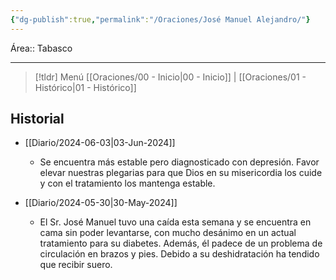```yaml
---
{"dg-publish":true,"permalink":"/Oraciones/José Manuel Alejandro/"}
---
```


Área:: Tabasco
- - -
> [!tldr] Menú 
> [[Oraciones/00 - Inicio\|00 - Inicio]] | [[Oraciones/01 - Histórico\|01 - Histórico]]
## Historial
- [[Diario/2024-06-03\|03-Jun-2024]]
	- Se encuentra más estable pero diagnosticado con depresión. Favor elevar nuestras plegarias para que Dios en su misericordia los cuide y con el tratamiento los mantenga estable.

- [[Diario/2024-05-30\|30-May-2024]]
	- El Sr. José Manuel tuvo una caída esta semana y se encuentra en cama sin poder levantarse, con mucho desánimo en un actual tratamiento para su diabetes. Además, él padece de un problema de circulación en brazos y pies. Debido a su deshidratación ha tendido que recibir suero.